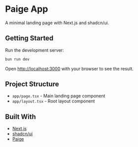 # Paige App

A minimal landing page with Next.js and shadcn/ui.

## Getting Started

Run the development server:

```bash
bun run dev
```

Open [http://localhost:3000](http://localhost:3000) with your browser to see the result.

## Project Structure

- `app/page.tsx` - Main landing page component
- `app/layout.tsx` - Root layout component

## Built With

- [Next.js](https://nextjs.org)
- [shadcn/ui](https://ui.shadcn.com)
- [Paige](https://paige.sh)
